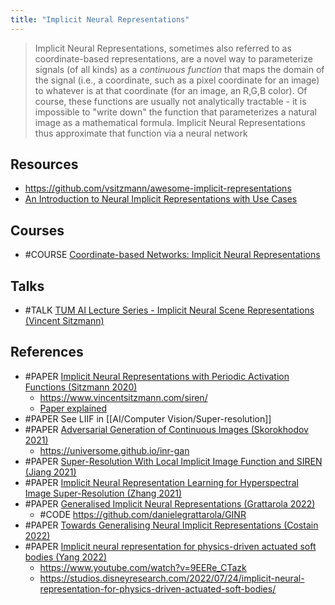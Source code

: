 ```yaml
---
title: "Implicit Neural Representations"
---
```


> Implicit Neural Representations, sometimes also referred to as coordinate-based representations, are a novel way to parameterize signals (of all kinds) as a _continuous function_ that maps the domain of the signal (i.e., a coordinate, such as a pixel coordinate for an image) to whatever is at that coordinate (for an image, an R,G,B color). Of course, these functions are usually not analytically tractable - it is impossible to "write down" the function that parameterizes a natural image as a mathematical formula. Implicit Neural Representations thus approximate that function via a neural network

## Resources
- https://github.com/vsitzmann/awesome-implicit-representations
- [An Introduction to Neural Implicit Representations with Use Cases](https://medium.com/@nathaliemariehager/an-introduction-to-neural-implicit-representations-with-use-cases-ad331ca12907)

## Courses
- #COURSE [Coordinate-based Networks: Implicit Neural Representations](https://www.youtube.com/watch?v=r6n3tZJoTdI)

## Talks
- #TALK [TUM AI Lecture Series - Implicit Neural Scene Representations (Vincent Sitzmann)](https://www.youtube.com/watch?v=__F9CCqbWQk)

## References
- #PAPER [Implicit Neural Representations with Periodic Activation Functions (Sitzmann 2020)](https://arxiv.org/pdf/2006.09661)
	- https://www.vincentsitzmann.com/siren/
	- [Paper explained](https://www.youtube.com/watch?v=Q5g3p9Zwjrk)
- #PAPER See LIIF in [[AI/Computer Vision/Super-resolution]]
- #PAPER [Adversarial Generation of Continuous Images (Skorokhodov 2021)](https://arxiv.org/pdf/2011.12026)
	- https://universome.github.io/inr-gan
- #PAPER [Super-Resolution With Local Implicit Image Function and SIREN (Jiang 2021)](https://www.semanticscholar.org/paper/Super-Resolution-With-Local-Implicit-Image-Function-Jiang/b3ebfd44871437a60a808d03d153f7a17fa9e738)
- #PAPER [Implicit Neural Representation Learning for Hyperspectral Image Super-Resolution (Zhang 2021)](https://arxiv.org/pdf/2112.10541)
- #PAPER [Generalised Implicit Neural Representations (Grattarola 2022)](https://arxiv.org/pdf/2205.15674)
	- #CODE https://github.com/danielegrattarola/GINR
- #PAPER [Towards Generalising Neural Implicit Representations (Costain 2022)](https://arxiv.org/pdf/2101.12690)
- #PAPER [Implicit neural representation for physics-driven actuated soft bodies (Yang 2022)](https://dl.acm.org/doi/10.1145/3528223.3530156)
	- https://www.youtube.com/watch?v=9EERe_CTazk
	- https://studios.disneyresearch.com/2022/07/24/implicit-neural-representation-for-physics-driven-actuated-soft-bodies/